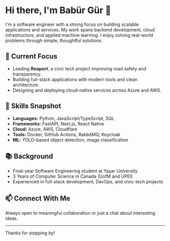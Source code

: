 # Hi there, I'm Babür Gür 👋

I'm a software engineer with a strong focus on building scalable applications and services. My work spans backend development, cloud infrastructure, and applied machine learning. I enjoy solving real-world problems through simple, thoughtful solutions.

## 🚀 Current Focus

* Leading **Roaport**, a civic tech project improving road safety and transparency.
* Building full-stack applications with modern tools and clean architecture.
* Designing and deploying cloud-native services across Azure and AWS.

## 💼 Skills Snapshot

* **Languages:** Python, JavaScript/TypeScript, SQL
* **Frameworks:** FastAPI, Next.js, React Native
* **Cloud:** Azure, AWS, Cloudflare
* **Tools:** Docker, GitHub Actions, RabbitMQ, Keycloak
* **ML:** YOLO-based object detection, image classification

## 📚 Background

* Final-year Software Engineering student at Yaşar University
* 3 Years of Computer Science in Canada (UofM and UPEI)
* Experienced in full-stack development, DevOps, and civic-tech projects

## 📫 Connect With Me

Always open to meaningful collaboration or just a chat about interesting ideas.

---

Thanks for stopping by!
